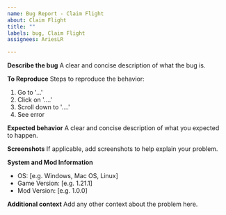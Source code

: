 ```yaml
---
name: Bug Report - Claim Flight
about: Claim Flight
title: ""
labels: bug, Claim Flight
assignees: AriesLR

---
```


**Describe the bug**
A clear and concise description of what the bug is.

**To Reproduce**
Steps to reproduce the behavior:
1. Go to '...'
2. Click on '....'
3. Scroll down to '....'
4. See error

**Expected behavior**
A clear and concise description of what you expected to happen.

**Screenshots**
If applicable, add screenshots to help explain your problem.

**System and Mod Information**
 - OS: [e.g. Windows, Mac OS, Linux]
 - Game Version: [e.g. 1.21.1]
 - Mod Version: [e.g. 1.0.0]

**Additional context**
Add any other context about the problem here.
